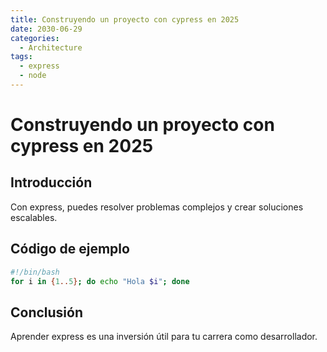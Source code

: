 ```yaml
---
title: Construyendo un proyecto con cypress en 2025
date: 2030-06-29
categories:
  - Architecture
tags:
  - express
  - node
---
```


# Construyendo un proyecto con cypress en 2025

## Introducción

Con express, puedes resolver problemas complejos y crear soluciones escalables.

## Código de ejemplo

```bash
#!/bin/bash
for i in {1..5}; do echo "Hola $i"; done
```

## Conclusión

Aprender express es una inversión útil para tu carrera como desarrollador.
